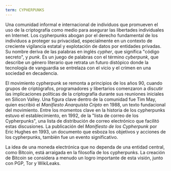 ```yaml
---
term: CYPHERPUNKS
---
```


Una comunidad informal e internacional de individuos que promueven el uso de la criptografía como medio para asegurar las libertades individuales en Internet. Los cypherpunks abogan por el derecho fundamental de los individuos a proteger su privacidad, especialmente en un contexto de creciente vigilancia estatal y explotación de datos por entidades privadas. Su nombre deriva de las palabras en inglés *cypher*, que significa "código secreto", y *punk*. Es un juego de palabras con el término *cyberpunk*, que describe un género literario que retrata un futuro distópico donde la tecnología de vanguardia se entrelaza con el vicio y el crimen en una sociedad en decadencia.

El movimiento cypherpunk se remonta a principios de los años 90, cuando grupos de criptógrafos, programadores y libertarios comenzaron a discutir las implicaciones políticas de la criptografía durante sus reuniones iniciales en Silicon Valley. Una figura clave dentro de la comunidad fue Tim May, quien escribió el *Manifiesto Anarquista Cripto* en 1988, un texto fundacional del movimiento. Entre los momentos clave en la historia de los cypherpunks estuvo el establecimiento, en 1992, de la "lista de correo de los Cypherpunks", una lista de distribución de correo electrónico que facilitó estas discusiones. La publicación del *Manifiesto de los Cypherpunk* por Eric Hughes en 1993, un documento que esboza los objetivos y acciones de los cypherpunks, también fue un evento significativo.

La idea de una moneda electrónica que no dependa de una entidad central, como Bitcoin, está arraigada en la filosofía de los cypherpunks. La creación de Bitcoin se considera a menudo un logro importante de esta visión, junto con PGP, Tor y WikiLeaks.